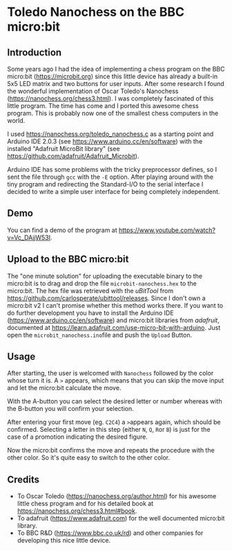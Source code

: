 # Toledo Nanochess on the BBC micro:bit

## Introduction
Some years ago I had the idea of implementing a chess program on the BBC micro:bit (https://microbit.org) since 
this little device has already a built-in 5x5 LED matrix and two buttons for user inputs. After some research I found
the wonderful implementation of Oscar Toledo's Nanochess (https://nanochess.org/chess3.html). I was completely
fascinated of this little program. The time has come and I ported this awesome chess program. This is probably now one of the smallest chess computers in the world.

I used https://nanochess.org/toledo_nanochess.c as a starting point and Arduino IDE 2.0.3 (see https://www.arduino.cc/en/software) with the installed "Adafruit MicroBit library" (see https://github.com/adafruit/Adafruit_Microbit).

Arduino IDE has some problems with the tricky preprocessor defines, so I sent the file through ``gcc`` with the ``-E`` option.
After playing around with the tiny program and redirecting the Standard-I/O to the serial interface I decided to write 
a simple user interface for being completely independent.

## Demo
You can find a demo of the program at https://www.youtube.com/watch?v=Vc_DAjjW53I.

## Upload to the BBC micro:bit
The "one minute solution" for uploading the executable binary to the micro:bit is to drag and drop the file ``microbit-nanochess.hex`` to the micro:bit. The hex file was retrieved with the *uBitTool* from https://github.com/carlosperate/ubittool/releases. Since I don't own a micro:bit v2 I can't promise whether this method works there. If you want to do further development you have to install the Arduino IDE (https://www.arduino.cc/en/software) and micro:bit libraries from *adafruit*, documented at https://learn.adafruit.com/use-micro-bit-with-arduino. Just open the ``microbit_nanochess.ino``file and push the ``Upload`` Button.

## Usage
After starting, the user is welcomed with ``Nanochess`` followed by the color whose turn it is. A ``>`` appears, which means that you can skip the move input and let the micro:bit calculate the move. 

With the A-button you can select the desired letter or number whereas with the B-button you will confirm your selection. 

After entering your first move (eg. ``C2C4``) a ``>``appears again, which should be confirmed. Selecting a letter in this step (either ``N``, ``Q``, ``R``or ``B``) is just for the case of a promotion indicating the desired figure. 

Now the micro:bit confirms the move and repeats the procedure with the other color. So it's quite easy to switch to the other color. 

## Credits
* To Oscar Toledo (https://nanochess.org/author.html) for his awesome little chess program and for his detailed book at https://nanochess.org/chess3.html#book.
* To adafruit (https://www.adafruit.com) for the well documented micro:bit library.
* To BBC R&D (https://www.bbc.co.uk/rd) and other companies for developing this nice little device.

